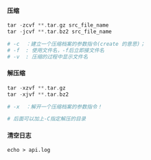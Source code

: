 #### 压缩

```php
tar -zcvf **.tar.gz src_file_name
tar -jcvf **.tar.bz2 src_file_name

# -c  ：建立一个压缩档案的参数指令(create 的意思)；
# -f  : 使用文件名，-f后立即接文件名
# -v  : 压缩的过程中显示文件名
```

#### 解压缩

```php
tar -xzvf **.tar.gz
tar -xjvf **.tar.bz2

# -x  ：解开一个压缩档案的参数指令！

# 后面可以加上-C指定解压的目录
```

#### 清空日志

```
echo > api.log
```